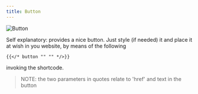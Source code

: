 ```yaml
---
title: Button
---
```


![Button](/uploads/shortcodes/button.png "Button")

Self explanatory: provides a nice button.
Just style (if needed) it and place it at wish in you website, by means of the following 


```
{{</* button "" "" */>}}
```

invoking the shortcode.

> NOTE: the two parameters in quotes relate to 'href' and text in the button


